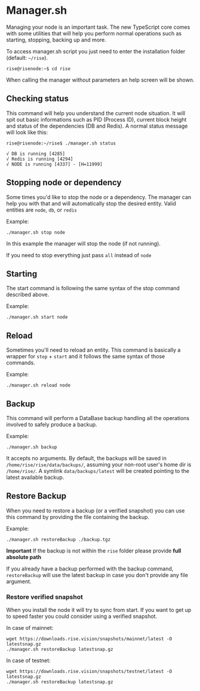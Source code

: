 # Manager.sh

Managing your node is an important task. The new TypeScript core comes with some utilities that will help you perform normal operations such as starting, stopping, backing up and more.

To access manager.sh script you just need to enter the installation folder (default: `~/rise`).

```
rise@risenode:~$ cd rise
```

When calling the manager without parameters an help screen will be shown.

## Checking status

This command will help you understand the current node situation.
It will spit out basic informations such as PID (Process ID), current block height and status of the dependencies (DB and Redis). A normal status message will look like this:

```
rise@risenode:~/rise$ ./manager.sh status

√ DB is running [4285]
√ Redis is running [4294]
√ NODE is running [4337] - [H=11999]
```

## Stopping node or dependency

Some times you'd like to stop the node or a dependency. The manager can help you with that and will automatically stop the desired entity. Valid entities are `node`, `db`, or `redis`

Example:

```
./manager.sh stop node
```

In this example the manager will stop the node (if not running).

If you need to stop everything just pass `all` instead of `node`

## Starting

The start command is following the same syntax of the stop command described above. 

Example:

```
./manager.sh start node
```

## Reload

Sometimes you'll need to reload an entity. This command is basically a wrapper for `stop` + `start` and it follows the same syntax of those commands.

Example:

```
./manager.sh reload node
```

## Backup

This command will perform a DataBase backup handling all the operations involved to safely produce a backup.

Example:

```
./manager.sh backup
```

It accepts no arguments. By default, the backups will be saved in `/home/rise/rise/data/backups/`, assuming your non-root user's home dir is `/home/rise/`. A symlink `data/backups/latest` will be created pointing to the latest available backup.

## Restore Backup

When you need to restore a backup (or a verified snapshot) you can use this command by providing the file containing the backup.

Example:

```
./manager.sh restoreBackup ./backup.tgz
```

**Important** If the backup is not within the `rise` folder please provide **full absolute path**

If you already have a backup performed with the backup command, `restoreBackup` will use the latest backup in case you don't provide any file argument.

### Restore verified snapshot

When you install the node it will try to sync from start. If you want to get up to speed faster you could consider using a verified snapshot.

In case of mainnet:

```
wget https://downloads.rise.vision/snapshots/mainnet/latest -O latestsnap.gz
./manager.sh restoreBackup latestsnap.gz
```

In case of testnet:

```
wget https://downloads.rise.vision/snapshots/testnet/latest -O latestsnap.gz
./manager.sh restoreBackup latestsnap.gz
```

